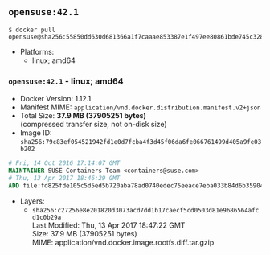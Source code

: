 ## `opensuse:42.1`

```console
$ docker pull opensuse@sha256:55850dd630d681366a1f7caaae853387e1f497ee80861bde745c328310fb662b
```

-	Platforms:
	-	linux; amd64

### `opensuse:42.1` - linux; amd64

-	Docker Version: 1.12.1
-	Manifest MIME: `application/vnd.docker.distribution.manifest.v2+json`
-	Total Size: **37.9 MB (37905251 bytes)**  
	(compressed transfer size, not on-disk size)
-	Image ID: `sha256:79c83ef054521942fd1e0d7fcba4f3d45f06da6fe066761499d405a9fe03b202`

```dockerfile
# Fri, 14 Oct 2016 17:14:07 GMT
MAINTAINER SUSE Containers Team <containers@suse.com>
# Thu, 13 Apr 2017 18:46:29 GMT
ADD file:fd825fde105c5d5ed5b720aba78ad0740edec75eeace7eba033b84d6b35904a7 in / 
```

-	Layers:
	-	`sha256:c27256e8e201820d3073acd7dd1b17caecf5cd0503d81e9686564afcd1c0b29a`  
		Last Modified: Thu, 13 Apr 2017 18:47:22 GMT  
		Size: 37.9 MB (37905251 bytes)  
		MIME: application/vnd.docker.image.rootfs.diff.tar.gzip
